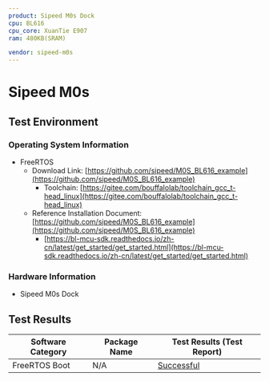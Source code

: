 ```yaml
---
product: Sipeed M0s Dock
cpu: BL616
cpu_core: XuanTie E907
ram: 480KB(SRAM)

vendor: sipeed-m0s
---
```


# Sipeed M0s

## Test Environment

### Operating System Information

- FreeRTOS
  - Download Link: [https://github.com/sipeed/M0S_BL616_example](https://github.com/sipeed/M0S_BL616_example)
    - Toolchain: [https://gitee.com/bouffalolab/toolchain_gcc_t-head_linux](https://gitee.com/bouffalolab/toolchain_gcc_t-head_linux)
  - Reference Installation Document: [https://github.com/sipeed/M0S_BL616_example](https://github.com/sipeed/M0S_BL616_example)
    - [https://bl-mcu-sdk.readthedocs.io/zh-cn/latest/get_started/get_started.html](https://bl-mcu-sdk.readthedocs.io/zh-cn/latest/get_started/get_started.html)

### Hardware Information

- Sipeed M0s Dock

## Test Results

| Software Category  | Package Name | Test Results (Test Report) |
|--------------------|--------------|----------------------------|
| FreeRTOS Boot      | N/A          | [Successful][FreeRTOS]     |

[FreeRTOS]: ./FreeRTOS/README.md
